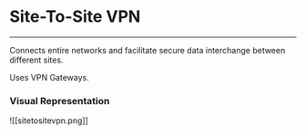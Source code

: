 # Site-To-Site VPN
---
Connects entire networks and facilitate secure data interchange between different sites.

Uses VPN Gateways.

### Visual Representation
![[sitetositevpn.png]]